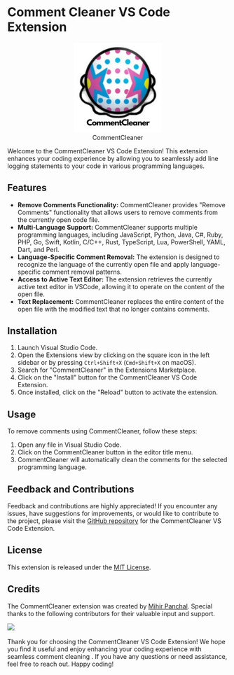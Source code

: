 # Comment Cleaner VS Code Extension

<p align="center">
  <img src="assets/logo.png" alt="CommentCleaner Icon" width="200">
  <br>
  CommentCleaner
</p>

Welcome to the CommentCleaner VS Code Extension! This extension enhances your coding experience by allowing you to seamlessly add line logging statements to your code in various programming languages.

<!-- <p align="center">
  <img src="assets/CommentCleaner.gif" alt="CommentCleaner Icon" width="1000">
  <br>
  Working
</p> -->

## Features

- **Remove Comments Functionality:** CommentCleaner provides "Remove Comments" functionality that allows users to remove comments from the currently open code file.
- **Multi-Language Support:** CommentCleaner supports multiple programming languages, including JavaScript, Python, Java, C#, Ruby, PHP, Go, Swift, Kotlin, C/C++, Rust, TypeScript, Lua, PowerShell, YAML, Dart, and Perl.
- **Language-Specific Comment Removal:** The extension is designed to recognize the language of the currently open file and apply language-specific comment removal patterns.
- **Access to Active Text Editor:** The extension retrieves the currently active text editor in VSCode, allowing it to operate on the content of the open file.
- **Text Replacement:** CommentCleaner replaces the entire content of the open file with the modified text that no longer contains comments.

## Installation

1. Launch Visual Studio Code.
2. Open the Extensions view by clicking on the square icon in the left sidebar or by pressing `Ctrl+Shift+X` (`Cmd+Shift+X` on macOS).
3. Search for "CommentCleaner" in the Extensions Marketplace.
4. Click on the "Install" button for the CommentCleaner VS Code Extension.
5. Once installed, click on the "Reload" button to activate the extension.

## Usage

To remove comments using CommentCleaner, follow these steps:

1. Open any file in Visual Studio Code.
2. Click on the CommentCleaner button in the editor title menu.
3. CommentCleaner will automatically clean the comments for the selected programming language.

<!-- ## Website 
Please do visit our website for more information at [CommentCleaner](https://CommentCleaner.netlify.app/) <br>
Docker Repository [Docker](https://hub.docker.com/r/mihir5400/CommentCleaner-extension) -->

## Feedback and Contributions

Feedback and contributions are highly appreciated! If you encounter any issues, have suggestions for improvements, or would like to contribute to the project, please visit the [GitHub repository](https://github.com/MihirRajeshPanchal/commentcleaner) for the CommentCleaner VS Code Extension.

## License

This extension is released under the [MIT License](LICENSE).

## Credits

The CommentCleaner extension was created by [Mihir Panchal](https://github.com/MihirRajeshPanchal). Special thanks to the following contributors for their valuable input and support.

<p align="start">
<a  href="https://github.com/MihirRajeshPanchal/commentcleaner/graphs/contributors">
  <img src="https://contrib.rocks/image?repo=MihirRajeshPanchal/commentcleaner"/>
</a>
</p>

Thank you for choosing the CommentCleaner VS Code Extension! We hope you find it useful and enjoy enhancing your coding experience with seamless comment cleaning . If you have any questions or need assistance, feel free to reach out. Happy coding!
